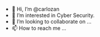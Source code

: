 - 👋 Hi, I’m @carlozan
- 👀 I’m interested in Cyber Security.
- 💞️ I’m looking to collaborate on ...
- 📫 How to reach me ...

<!---
ccozan/ccozan is a ✨ special ✨ repository because its `README.md` (this file) appears on your GitHub profile.
You can click the Preview link to take a look at your changes.
--->
